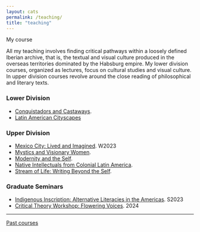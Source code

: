 ```yaml
---
layout: cats
permalink: /teaching/
title: "teaching"
---
```


My course 

All my teaching involves finding critical pathways within a loosely defined Iberian archive, that is, the textual and visual culture produced in the overseas territories dominated by the Habsburg empire.
My lower division courses, organized as lectures, focus on cultural studies and visual culture.
In upper division courses revolve around the close reading of philosophical and literary texts.

### Lower Division

- [Conquistadors and Castaways](/castaways/).
- [Latin American Cityscapes]()

### Upper Division
- [Mexico City: Lived and Imagined](). W2023
- [Mystics and Visionary Women](/misticas/).
- [Modernity and the Self](/modern-self/).
- [Native Intellectuals from Colonial Latin America](/native-historians/).
- [Stream of Life: Writing Beyond the Self](/beyond-self/).

### Graduate Seminars
- [Indigenous Inscription: Alternative Literacies in the Americas](). S2023
- [Critical Theory Workshop: Flowering Voices](). 2024

--- 

[Past courses](/past-courses/)

